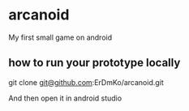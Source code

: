 # arcanoid
My first small game on android

## how to run your prototype locally

git clone git@github.com:ErDmKo/arcanoid.git

And then open it in android studio
